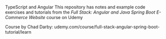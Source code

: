 TypeScript and Angular
This repository has notes and example code exercises and tutorials from the <em>Full Stack: Angular and Java Spring Boot E-Commerce Website</em> course on Udemy

Course by Chad Darby: udemy.com/course/full-stack-angular-spring-boot-tutorial/learn
